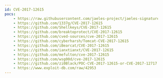```yaml
---
id: CVE-2017-12615
pocs:
    - https://raw.githubusercontent.com/jaeles-project/jaeles-signatures/master/cves/apache-tomcat-put-cve-2017-12615.yaml
    - https://github.com/1337g/CVE-2017-12615
    - https://github.com/Shellkeys/CVE-2017-12615
    - https://github.com/breaktoprotect/CVE-2017-12615
    - https://github.com/cved-sources/cve-2017-12615
    - https://github.com/cyberharsh/Tomcat-CVE-2017-12615
    - https://github.com/iBearcat/CVE-2017-12615
    - https://github.com/ianxtianxt/CVE-2017-12615
    - https://github.com/mefulton/cve-2017-12615
    - https://github.com/wsg00d/cve-2017-12615
    - https://github.com/zi0Black/POC-CVE-2017-12615-or-CVE-2017-12717
    - https://www.exploit-db.com/raw/42953
---
```

